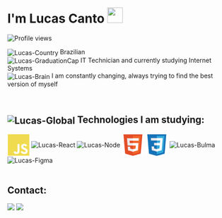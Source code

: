 
<h1 align="left">I'm Lucas Canto <img src="https://img.icons8.com/color/96/lively-wallpaper.png" height="35" width="35"></h1>
<p align="left"> <img src="https://komarev.com/ghpvc/?username=lucascantodev&color=blueviolet" alt="Profile views"/> </p>

<img align="center" alt="Lucas-Country" height="30" width="30" src="https://images.emojiterra.com/google/noto-emoji/v2.034/128px/1f1e7-1f1f7.png"/> Brazilian
<br>
<img align="center" alt="Lucas-GraduationCap" height="30" width="30" src="https://em-content.zobj.net/thumbs/120/apple/325/graduation-cap_1f393.png"/> IT Technician and currently studying Internet Systems         
<img align="center" alt="Lucas-Brain" height="30" width="30" src="https://em-content.zobj.net/thumbs/120/apple/325/brain_1f9e0.png"/> I am constantly changing, always trying to find the best version of myself
<br><br>

<div align="left"style="display: inline-block; padding: auto;">
  <h2><img align="center" alt="Lucas-Global" height="30" width="30" src="https://em-content.zobj.net/thumbs/120/google/350/globe-with-meridians_1f310.png"/> Technologies I am studying:</h2>
  <img align="center" alt="Lucas-Js" height="50" width="50" src="https://raw.githubusercontent.com/devicons/devicon/master/icons/javascript/javascript-plain.svg"/>
  <img align="center" alt="Lucas-React" height="50" width="50" src="https://cdn.jsdelivr.net/gh/devicons/devicon/icons/react/react-original.svg"/>
  <img align="center" alt="Lucas-Node" height="50" width="50" src="https://cdn.jsdelivr.net/gh/devicons/devicon/icons/nodejs/nodejs-original.svg" />
  <img align="center" alt="Lucas-HTML" height="50" width="50" src="https://raw.githubusercontent.com/devicons/devicon/master/icons/html5/html5-original.svg"/>
  <img align="center" alt="Lucas-CSS" height="50" width="50" src="https://raw.githubusercontent.com/devicons/devicon/master/icons/css3/css3-original.svg"/>
  <img align="center" alt="Lucas-Bulma" height="50" width="50" src="https://cdn.jsdelivr.net/gh/devicons/devicon/icons/bulma/bulma-plain.svg"/>
  <img align="center" alt="Lucas-Figma" height="50" widht="50" src="https://cdn.jsdelivr.net/gh/devicons/devicon/icons/figma/figma-original.svg"/>
</div>

<div>
  <br>
  <h2>Contact:</h2>
  <a href = "mailto:lucascantodev@gmail.com"><img src="https://img.shields.io/badge/-Gmail-%23333?style=for-the-badge&logo=gmail&logoColor=white" target="_blank"></a>
  <a href="https://www.linkedin.com/in/lucascanto37281/" target="_blank"><img src="https://img.shields.io/badge/-LinkedIn-%230077B5?style=for-the-badge&logo=linkedin&logoColor=white" target="_blank"></a> 
</div>
